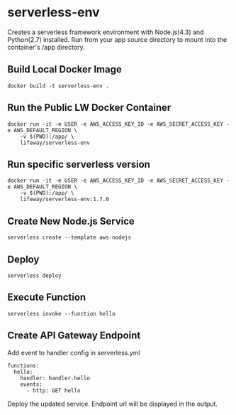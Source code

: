 # serverless-env

Creates a serverless framework environment with Node.js(4.3) and Python(2.7) installed.
Run from your app source directory to mount into the container's /app directory.

## Build Local Docker Image
```
docker build -t serverless-env .
```

## Run the Public LW Docker Container
```
docker run -it -e USER -e AWS_ACCESS_KEY_ID -e AWS_SECRET_ACCESS_KEY -e AWS_DEFAULT_REGION \
    -v $(PWD):/app/ \
    lifeway/serverless-env
```

## Run specific serverless version
```
docker run -it -e USER -e AWS_ACCESS_KEY_ID -e AWS_SECRET_ACCESS_KEY -e AWS_DEFAULT_REGION \
    -v $(PWD):/app/ \
    lifeway/serverless-env:1.7.0
```

## Create New Node.js Service
```
serverless create --template aws-nodejs
```

## Deploy
```
serverless deploy
```

## Execute Function
```
serverless invoke --function hello
```

## Create API Gateway Endpoint
Add event to handler config in serverless.yml
```
functions:
  hello:
    handler: handler.hello
    events:
      - http: GET hello
```
Deploy the updated service.  Endpoint url will be displayed in the output.
